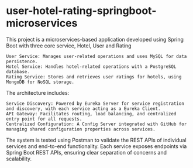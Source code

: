 # user-hotel-rating-springboot-microservices
This project is a microservices-based application developed using Spring Boot with three core service, Hotel, User and Rating

    User Service: Manages user-related operations and uses MySQL for data persistence.
    Hotel Service: Handles hotel-related operations with a PostgreSQL database.
    Rating Service: Stores and retrieves user ratings for hotels, using MongoDB for NoSQL storage.

The architecture includes:

    Service Discovery: Powered by Eureka Server for service registration and discovery, with each service acting as a Eureka Client.
    API Gateway: Facilitates routing, load balancing, and centralized entry point for all requests.
    Centralized Configuration: A Config Server integrated with GitHub for managing shared configuration properties across services.

The system is tested using Postman to validate the REST APIs of individual services and end-to-end functionality. Each service exposes endpoints via Spring Boot REST APIs, ensuring clear separation of concerns and scalability.
